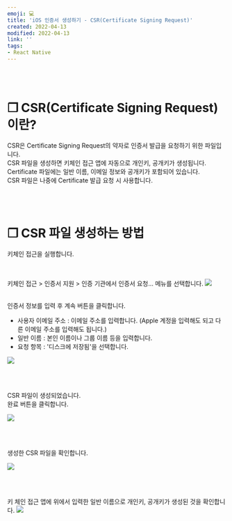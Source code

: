 ```yaml
---
emoji: 💻
title: 'iOS 인증서 생성하기 - CSR(Certificate Signing Request)'
created: 2022-04-13
modified: 2022-04-13
link: ''
tags:
- React Native
---
```

<br></br>


# **❐ CSR(Certificate Signing Request) 이란?**
CSR은 Certificate Signing Request의 약자로 인증서 발급을 요청하기 위한 파일입니다.  
CSR 파일을 생성하면 키체인 접근 앱에 자동으로 개인키, 공개키가 생성됩니다.  
Certificate 파일에는 일반 이름, 이메일 정보와 공개키가 포함되어 있습니다.  
CSR 파일은 나중에 Certificate 발급 요청 시 사용합니다.
<br></br><br></br>



# **❐ CSR 파일 생성하는 방법**
키체인 접근을 실행합니다.  
<br></br>

키체인 접근 > 인증서 지원 > 인증 기관에서 인증서 요청... 메뉴를 선택합니다.
![](/assets/react-native-create-ios-certificate-csr1.png)
<br></br>

인증서 정보를 입력 후 계속 버튼을 클릭합니다.
- 사용자 이메일 주소 : 이메일 주소를 입력합니다. (Apple 계정을 입력해도 되고 다른 이메일 주소를 입력해도 됩니다.)
- 일반 이름 : 본인 이름이나 그룹 이름 등을 입력합니다.
- 요청 항목 : '디스크에 저장됨'을 선택합니다.

<div style="max-width:580px">

![](/assets/react-native-create-ios-certificate-csr2.png)
</div>
<br></br>

CSR 파일이 생성되었습니다.  
완료 버튼을 클릭합니다.
<div style="max-width:580px">

![](/assets/react-native-create-ios-certificate-csr3.png)
</div>
<br></br>

생성한 CSR 파일을 확인합니다.
<div style="max-width:540px">

![](/assets/react-native-create-ios-certificate-csr4.png)
</div>
<br></br>

키 체인 접근 앱에 위에서 입력한 일반 이름으로 개인키, 공개키가 생성된 것을 확인합니다.
![](/assets/react-native-create-ios-certificate-csr5.png)
<br></br><br></br>
